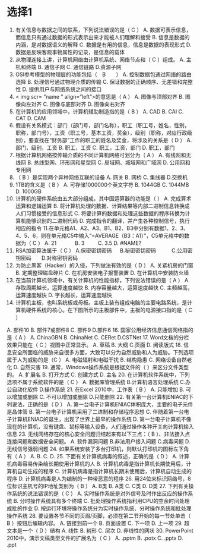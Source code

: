 # 选择1
1. 有关信息与数据之间的联系，下列说法错误的是（  C   ）
A. 数据可表示信息，而信息只有通过数据的形式表示出来才能被人们理解和接受
B. 信息是数据的内涵，是对数据语义的解释
C. 数据是有用的信息，信息是数据的表现形式
D. 数据是反映客观事物属性的记录，是信息的载体
2. 从物理连接上讲，计算机网络由计算机系统、网络节点和（  C   ）组成。
A. 主机和终端    B. 通信子网    C. 通信链路     D.资源子网
3. OSI参考模型的物理层的功能包括（　B　　）
A. 控制数据包通过网络的路由选择
B. 处理信号通过物理介质的传输
C. 保证数据的正确顺序、无差错和完整性
D. 提供用户与网络系统之间的接口
4. < img scr= ”name ”  align=”left”>的意思是（ A   ）
A. 图像与顶部对齐
B. 图像向左对齐
C. 图像与底部对齐
D. 图像向右对齐
5. 在计算机的应用领域中，计算机辅助制造指的是（  B  ）
A. CAD    B. CAI     C. CAT      D. CAM
6. 假设有关系模式：部门（部门号，部门名称），职工（职工号，姓名，性别，职称，部门号），工资（职工号，基本工资，奖金），级别（职称，对应行政级别），要查找在“财务部”工作的职工的姓名及奖金，将涉及的关系是（  D    ）
A. 部门，级别，工资    B. 职工，工资     C. 职工，工资，部门   D. 职工，部门
7. 根据计算机网络按传输介质的不同计算机网络可划分为（   A   ）
A. 有线网和无线网            B. 总线型网、环形网和星型网
C. 局域网、城域网和广域网    D. 公用网和专用网
8. （  B   ）是实现两个异种网络互联的设备
A. 网关      B. 网桥        C. 集线器         D.交换机
9. 1TB的含义是（  B ）
A. 可存储1000000个英文字符      B. 1044GB      C. 1044MB     D. 1000GB
10. 计算机的硬件系统由五大部分组成，其中国运算器的功能是（      ）
A. 完成算术运算和逻辑运算
B. 将计算机处理的数据、计算结果等内部二进制信息转换成人们习惯接受的信息形式
C. 将要计算的数据和处理这些数据的程序转换为计算机能够识别的二进制代码
D. 完成指令的翻译，并产生各种控制信号，执行相应的指令
11.在单元格A1、A2、A3、B1、B2、B3中分别有数据1、2、3、4、5、6，则在单元格C5中输入“=AVERAGE（B3：A1）”，C5单元格中的数据为（    C   ）
A. 21      　　　 B. 3  　　    C. 3.5         D. #NAME?
12. RSA加密算法属于（    C  ）
A.保密密钥密码  　 B.秘密密钥密码　　　C.公用密钥密码　　D.对称密钥密码
13. 为防止黑客（Hacker）的入侵，下列做法有效的是（   D  ）
A. 关紧机房的门窗   B. 定期整理磁盘碎片  C. 在机房安装电子报警装置   D. 在计算机中安装防火墙
14. 在当前计算机领域中，有关计算机的性能指标，下列说法错误的是（  A   ）
A. 存取周期越长，运算速度越快      B. 内存容量越大，运算速度越快
C. 主频越高，运算速度越快          D. 字长越长，运算速度越快
15. 计算机主板，也叫系统板或母板。主板上装有组成电脑的主要电路系统，是计算机硬件系统的核心。在下图所示的主板部件中，主板的电源接口指的是（ C       ）
 
A.	部件10      B. 部件7或部件8     C. 部件9    D.部件6
16. 国家公用经济信息通信网络指的是（ A     ）
A. ChinaGBN      B. ChinaNet           C. CERet      D.CSTNet
17. Word文档的分栏效果只能在（    C  ）视图中正常显示。
A. 草稿       B. 大纲         C.页面        D. 阅读版式
18. 信息安全所面临的威胁来自很多方面，大致可以分为自然威胁和人为威胁。下列选项属于人为威胁的是（C     ）
A. 电磁辐射和电磁干扰    B. 结构隐患   C. 网络设备自然老化   D. 自然灾害
19. 通常，Windows操作系统是根据文件的（      ）来区分文件类型的。 
A. 扩展名     B. 打开方式    C. 创建方式    D. 主名
20. 在计算机软件系统中，下列选项不属于系统软件的是（ C   ）
A. 数据库管理系统   B.计算机语言处理系统   C.办公自动化软件    D.操作系统
21. 在Excel 2010中，工作表（   B   ）
A. 只能增加   B. 可以增加或删除     C. 不可以增加或删除   D.只能删除
22. 有关第一台计算机ENIAC的下列说法，正确的是（  D  ）
A. 第一台电子计算机ENIAC体积庞大，主要的电子元件是晶体管
B. 第一台电子计算机采用了二进制和存储程序思想
C. 伴随着第一台电子计算机ENIAC的诞生，出现了世界上最早的操作系统
D. 第一台电子计算机不像现在的计算机，没有键盘、鼠标等输入设备，人们通过操作各种开关向计算机输入信息
23. 无线网络存在的核心安全问题归结起来有以下三点：（ B    ）、非法接入点连接问题和数据安全问题。
A. 软件漏洞问题    B.非法用户接入问题   C.病毒问题    D.无线信号强弱问题
24. 如果系统安装了多台打印机，则默认打印机的图标左下角有（  A   ）
A.     B.   C.    D. 
25. 下面有关计算机病毒的叙述，正确的是（ D    ）
A. 计算机病毒容易传染给长期使用计算机的人
B. 计算机病毒是指计算机长期使用后，计算机自动生成的程序
C. 计算机病毒是指计算机长期未使用后，计算机自动生成的程序
D. 计算机病毒是人为编制的一种带恶意的程序
26. 用24位来标识网络号，8位标识主机号的IP地址类别为（  B   ）
A. B类      B. A类         C. C类       D. D类
27. 下列有关操作系统的说法错误的是（ C   ）
A. 实时操作系统是对外信号及时作出反应的操作系统
B. 分时操作系统具有多个终端
C. 批处理操作系统指利用CPU的空余时间处理成批的作业
D. 按运行环境将操作系统分为实时操作系统、分时操作系统和批处理操作系统
28. 要设置各节不同的页眉/页脚，必须在第二节开始的每一节处单击（  B  ）按钮后编辑内容。
A. 链接到前一个   B. 页面设置    C. 下一项     D. 上一项
29. 超文本是一个（    D ）结构
A. 线性     B. 树形      C. 层次      D. 非线性的网状
30. PowerPoint 2010中，演示文稿类型文件的扩展名为（  C  ）
A.  .pptm      B.  .potx     C.  .pptx    D.  .ppt
